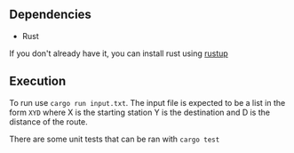 ## Dependencies
- Rust

If you don't already have it, you can install rust using [rustup](https://rustup.rs/)

## Execution
To run use `cargo run input.txt`. The input file is expected to be a list in the form `XYD` where X is the starting station Y is the destination and D is the distance of the route.

There are some unit tests that can be ran with `cargo test`